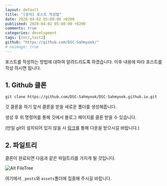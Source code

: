 ```yaml
---
layout: default
title: "[공지] 포스트 작성법"
date: 2020-04-02 05:00:00 +0200
published: 2020-04-02 05:00:00 +0200
comments: true
categories: development
tags: [test,test2]
github: "https://github.com/DSC-Sahmyook/"
# noimage: true
---
```

포스트를 작성하는 방법에 대하여 알려드리도록 하겠습니다.
이후 내용에 따라 포스트를 작성 하시면 됩니다.
<!--more-->


## 1. Github 클론
```
git clone https://github.com/DSC-Sahmyook/DSC-Sahmyook.github.io.git
```

깃 클론을 하기 앞서 클론을 받을 새로운 폴더를 생성해줍니다.

생성 후 위 명령어를 통해 깃에서 블로그 페이지를 클론 받을 수 있습니다.

(만일 git이 설치되어 있지 않을 시 [링크](https://git-scm.com/downloads)를 통해 다운을 받으시길 바랍니다.)

## 2. 파일트리

클론이 완료되면 다음과 같은 파일트리를 가지게 될 것입니다.

![Alt FileTree](/assets/images/{{page.id}}/filetree.png)

여기에서 ``_posts``와 ``assets``폴더에 집중해 주시길 바랍니다.



